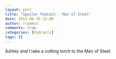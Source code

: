 ```yaml
---
layout: post
title: "Spoiler Podcast - Man of Steel"
date: 2013-06-19 22:00
author: rcadmin
comments: true
categories: [Podcasts]
tags: []
---
```

Ashley and I take a cutting torch to the Man of Steel. 
